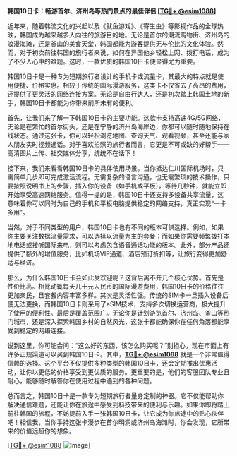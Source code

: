 **韩国10日卡：畅游首尔、济州岛等热门景点的最佳伴侣 [[TG💪+ @esim1088](https://t.me/s/esim1088)]**

近年来，随着韩流文化的兴起以及《鱿鱼游戏》、《寄生虫》等影视作品的全球热映，韩国成为越来越多人向往的旅游目的地。无论是首尔的潮流购物街、济州岛的浪漫海滩，还是釜山的美食天堂，韩国都能为游客提供无与伦比的文化体验。然而，对于初次前往韩国的旅行者来说，如何在异国他乡轻松上网、拨打电话，成为了不少人心中的难题。这时，一款优质的韩国10日卡便显得尤为重要。

韩国10日卡是一种专为短期旅行者设计的手机卡或流量卡，其最大的特点就是使用便捷、价格实惠。相较于传统的国际漫游服务，这类卡不仅省去了高昂的费用，还提供了更灵活的网络连接方案。无论是自由行达人，还是初次踏上韩国土地的新手，韩国10日卡都能为你带来前所未有的便利。

首先，让我们来了解一下韩国10日卡的主要功能。这款卡支持高速4G/5G网络，无论是在繁忙的首尔街头，还是在宁静的济州岛海岸边，你都可以随时随地保持在线状态。通过这张卡，你可以轻松浏览地图、查询天气、观看视频，甚至还能与家人朋友实时视频通话。对于喜欢拍照的旅行者而言，它更是不可或缺的好帮手——高清图片上传、社交媒体分享，统统不在话下！

接下来，我们来看看韩国10日卡的具体使用场景。当你抵达仁川国际机场时，只需简单几步即可完成激活流程。无需复杂的语言沟通，也无需繁琐的技术操作，只要按照说明书上的步骤，插入你的设备（如手机或平板），等待几秒钟，就能立即开始享受高速网络服务。值得一提的是，韩国10日卡还支持多设备共享流量，这意味着你可以同时为自己的手机和平板电脑提供稳定的网络支持，真正实现“一卡多用”。

当然，对于不同类型的用户，韩国10日卡也有不同的版本可供选择。例如，如果你主要关注数据流量需求，可以选择以流量为主的套餐；而如果你需要频繁拨打本地电话或接听国际来电，则可以考虑包含语音通话功能的版本。此外，部分产品还提供了额外的增值服务，比如机场VIP通道、酒店预订折扣等，让旅行变得更加舒适与经济。

那么，为什么韩国10日卡会如此受欢迎呢？这背后离不开几个核心优势。首先是性价比高。相比动辄每天几十元人民币的国际漫游费用，韩国10日卡的价格往往更加亲民，且套餐内容丰富多样。其次是灵活性强。传统的SIM卡一旦插入设备后便无法更换，而韩国10日卡则采用了eSIM技术，支持多次切换运营商，极大提升了使用的便利性。最后是覆盖范围广。无论你是计划游览首尔、济州岛、釜山等热门城市，还是深入探索韩国乡村的自然风光，这张卡都能确保你在任何角落都能享受到稳定的网络连接。

说到这里，你可能会问：“这么好的东西，该怎么购买呢？”别担心，现在市面上有许多正规渠道可以买到韩国10日卡。其中，**[TG💪+ @esim1088](https://t.me/s/esim1088)** 就是一个非常值得信赖的选择。这个平台不仅提供多种类型的韩国10日卡，还会定期推出优惠活动，让你以更低的价格享受到更优质的服务。更重要的是，他们的客服团队专业且耐心，能够随时解答你在使用过程中遇到的各种问题。

总而言之，韩国10日卡是一款专为短期旅行者量身定制的神器。它不仅能帮助你解决通信难题，还能让你在旅途中感受到科技带来的便利与乐趣。如果你即将踏上前往韩国的旅程，不妨提前入手一张韩国10日卡，让它成为你旅途中的贴心伙伴吧！相信我，当你手持这张卡漫步在首尔明洞或济州岛海滩时，你会发现，它所带来的价值远超你的想象。

[[TG💪+ @esim1088](https://t.me/s/esim1088) ![Image](https://i.postimg.cc/4NQfJmqS/Snipaste-2025-05-13-00-14-12.png)]